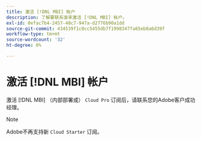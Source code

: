 ```yaml
---
title: 激活 [!DNL MBI] 帐户
description: 了解要联系谁来激活 [!DNL MBI] 帐户。
exl-id: 0efac7b4-2457-48c7-947a-d2776b90a1dd
source-git-commit: 434539f1c0cc5455db7f1998347fa65eb8a6d39f
workflow-type: tm+mt
source-wordcount: '32'
ht-degree: 0%

---
```


# 激活 [!DNL MBI] 帐户

激活 [!DNL MBI] （内部部署或） `Cloud Pro` 订阅后，请联系您的Adobe客户成功经理。

>[!NOTE]
>
>Adobe不再支持新 `Cloud Starter` 订阅。
